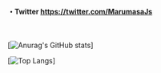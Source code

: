 #### ・Twitter https://twitter.com/MarumasaJs

<br>

[![Anurag's GitHub stats](https://github-readme-stats.vercel.app/api?username=malken21&show_icons=true)]
<br>

[![Top Langs](https://github-readme-stats.vercel.app/api/top-langs/?username=malken21&layout=compact)]



